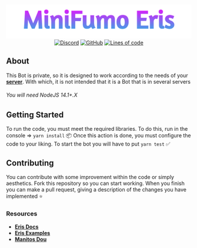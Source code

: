 <div align='center'>
  <a href='https://github.com/Hyduez/MiniFumo#readme'><img alt='MiniFumo Eris' src='.github/MiniFumo.png' width='546'></a>
  <br>
  <a href='https://dsc.gg/fumos'><img alt="Discord" src="https://img.shields.io/discord/876339668956893216?label=Discord&logo=Discord"></a>
  <a href='https://github.com/Hyduez/MiniFumo/blob/eris-version/LICENSE'><img alt="GitHub" src="https://img.shields.io/github/license/hyduez/minifumo?label=License&logo=GitHub"></a>
  <a href='https://github.com/Hyduez/MiniFumo'><img alt="Lines of code" src="https://img.shields.io/tokei/lines/github/hyduez/minifumo?label=Lines&logo=GITHUB"></a>
</div>

## About

This Bot is private, so it is designed to work according to the needs of your **[server](https://dsc.gg/fumos)**. With which, it is not intended that it is a Bot that is in several servers
###### You will need NodeJS 14.1+.X

## Getting Started

To run the code, you must meet the required libraries. To do this, run in the console => `yarn install` 📦
Once this action is done, you must configure the code to your liking. To start the bot you will have to put `yarn test` ✅

## Contributing

You can contribute with some improvement within the code or simply aesthetics. Fork this repository so you can start working. When you finish you can make a pull request, giving a description of the changes you have implemented ⭐

### Resources
- **[Eris Docs](https://eris.owo-whats-this.dev/everything/)**
- **[Eris Examples](https://github.com/DonovanDMC/eris/tree/everything/examples)**
- **[Manitos Dou](https://dsc.gg/fumos)**
